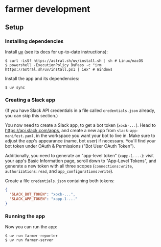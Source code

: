 # farmer development

## Setup

### Installing dependencies

Install [uv][] (see its docs for up-to-date instructions):

```console
$ curl -LsSf https://astral.sh/uv/install.sh | sh # Linux/macOS
$ powershell -ExecutionPolicy ByPass -c "irm https://astral.sh/uv/install.ps1 | iex" # Windows
```

Install the app and its dependencies:

```console
$ uv sync
```

### Creating a Slack app

(If you have Slack API credentials in a file called `credentials.json` already, you can skip this section.)

You now need to create a Slack app, to get a bot token (`xoxb-...`). Head to https://api.slack.com/apps, and create a
new app from `slack-app-manifest.yaml`, in the workspace you want your bot to live in. Make sure to adjust the app's
appearance (name, bot user) if necessary. You'll find your bot token under OAuth & Permissions ("Bot User OAuth Token").

Additionally, you need to generate an "app-level token" (`xapp-1...-`): visit your app's Basic Information page, scroll
down to "App-Level Tokens", and generate a new token with all three scopes (`connections:write`, `authorizations:read`,
and `app_configurations:write`).

Create a file `credentials.json` containing both tokens:

```json
{
  "SLACK_BOT_TOKEN": "xoxb-...",
  "SLACK_APP_TOKEN": "xapp-1-..."
}
```

### Running the app

Now you can run the app:

```console
$ uv run farmer-reporter
$ uv run farmer-server
```

[uv]: https://docs.astral.sh/uv/
